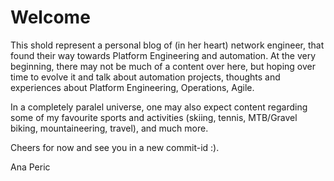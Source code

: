 # Welcome

This shold represent a personal blog of (in her heart) network engineer, that found their way towards Platform Engineering and automation.
At the very beginning, there may not be much of a content over here, but hoping over time to evolve it and talk about automation projects, thoughts and experiences about Platform Engineering, Operations, Agile.

In a completely paralel universe, one may also expect content regarding some of my favourite sports and activities (skiing, tennis, MTB/Gravel biking, mountaineering, travel), and much more.

Cheers for now and see you in a new commit-id :).

Ana Peric
